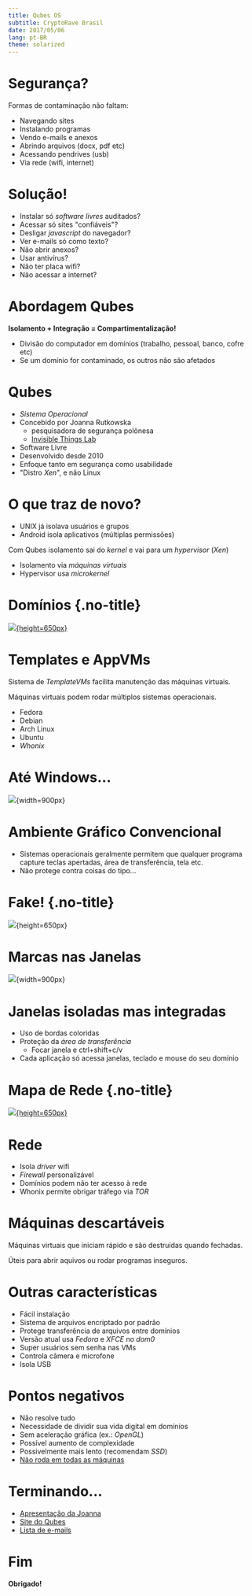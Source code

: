 ```yaml
---
title: Qubes OS
subtitle: CryptoRave Brasil
date: 2017/05/06
lang: pt-BR
theme: solarized
---
```


# Segurança?

Formas de contaminação não faltam:

- Navegando sites
- Instalando programas
- Vendo e-mails e anexos
- Abrindo arquivos (docx, pdf etc)
- Acessando pendrives (usb)
- Via rede (wifi, internet)

# Solução!

- Instalar só *software livres* auditados?
- Acessar só sites "confiáveis"?
- Desligar *javascript* do navegador?
- Ver e-mails só como texto?
- Não abrir anexos?
- Usar antivírus?
- Não ter placa wifi?
- Não acessar a internet?

# Abordagem Qubes

**Isolamento + Integração = Compartimentalização!**

- Divisão do computador em domínios (trabalho, pessoal, banco, cofre etc)
- Se um domínio for contaminado, os outros não são afetados

# Qubes

- *Sistema Operacional*
- Concebido por Joanna Rutkowska
	- pesquisadora de segurança polônesa
	- [Invisible Things Lab](https://invisiblethingslab.com)
- Software Livre
- Desenvolvido desde 2010
- Enfoque tanto em segurança como usabilidade
- "Distro *Xen*", e não Linux

# O que traz de novo?

- UNIX já isolava usuários e grupos
- Android isola aplicativos (múltiplas permissões)

Com Qubes isolamento sai do *kernel* e vai para um *hypervisor* (*Xen*)

- Isolamento via *máquinas virtuais*
- Hypervisor usa *microkernel*

# Domínios {.no-title}

[![](imgs/vms.png){height=650px}](https://en.wikipedia.org/wiki/Qubes_OS)

# Templates e AppVMs

Sistema de *TemplateVMs* facilita manutenção das máquinas virtuais.

Máquinas virtuais podem rodar múltiplos sistemas operacionais.

- Fedora
- Debian
- Arch Linux
- Ubuntu
- *Whonix*

# Até Windows...

![](imgs/win.png){width=900px}

# Ambiente Gráfico Convencional

- Sistemas operacionais geralmente permitem que qualquer programa capture teclas apertadas, área de transferência, tela etc.
- Não protege contra coisas do tipo...

# Fake! {.no-title}

![](imgs/fake.jpg){height=650px}

# Marcas nas Janelas

![](imgs/true.png){width=900px}

# Janelas isoladas mas integradas

- Uso de bordas coloridas
- Proteção da *área de transferência*
	- Focar janela e ctrl+shift+c/v
- Cada aplicação só acessa janelas, teclado e mouse do seu domínio

# Mapa de Rede {.no-title}

[![](imgs/net.png){height=650px}](http://theinvisiblethings.blogspot.com.br/2011/09/playing-with-qubes-networking-for-fun.html)

# Rede

- Isola *driver* wifi
- *Firewall* personalizável
- Domínios podem não ter acesso à rede
- Whonix permite obrigar tráfego via *TOR*

# Máquinas descartáveis

Máquinas virtuais que iniciam rápido e são destruídas quando fechadas.

Úteis para abrir aquivos ou rodar programas inseguros.

# Outras características

- Fácil instalação
- Sistema de arquivos encriptado por padrão
- Protege transferência de arquivos entre domínios
- Versão atual usa *Fedora* e *XFCE* no *dom0*
- Super usuários sem senha nas VMs
- Controla câmera e microfone
- Isola USB

# Pontos negativos

- Não resolve tudo
- Necessidade de dividir sua vida digital em domínios
- Sem aceleração gráfica (ex.: *OpenGL*)
- Possível aumento de complexidade
- Possivelmente mais lento (recomendam *SSD*)
- [Não roda em todas as máquinas](https://www.qubes-os.org/hcl)

# Terminando...

- [Apresentação da Joanna](https://psc2015videos.projectbullrun.org)
- [Site do Qubes](https://www.qubes-os.org)
- [Lista de e-mails](https://groups.google.com/forum/#!forum/qubes-users)

# Fim

**Obrigado!**
